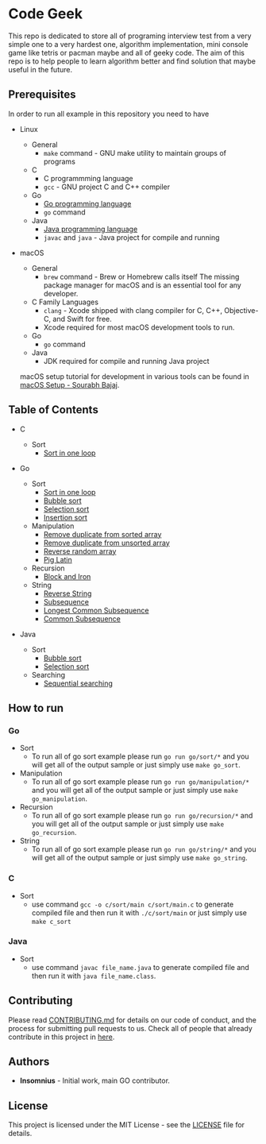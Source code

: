 # Code Geek

This repo is dedicated to store all of programing interview test from a very simple one to a very hardest one, algorithm implementation, mini console game like tetris or pacman maybe and all of geeky code. The aim of this repo is to help people to learn algorithm better and find solution that maybe useful in the future.

## Prerequisites

In order to run all example in this repository you need to have

- Linux
  - General
    - `make` command - GNU make utility to maintain groups of programs
  - C
    - C programmming language
    - `gcc` - GNU project C and C++ compiler
  - Go
    - [Go programming language](https://golang.org/doc/install)
    - `go` command
  - Java
    - [Java programming language](https://www.java.com/en/download/help/download_options.xml)
    - `javac` and `java` - Java project for compile and running

- macOS
  - General
    - `brew` command - Brew or Homebrew calls itself The missing package manager for macOS and is an essential tool for any developer.
  - C Family Languages
    - `clang` - Xcode shipped with clang compiler for C, C++, Objective-C, and Swift for free.
    - Xcode required for most macOS development tools to run.
  - Go
    - `go` command
  - Java
    - JDK required for compile and running Java project

  macOS setup tutorial for development in various tools can be found in [macOS Setup - Sourabh Bajaj](http://sourabhbajaj.com/mac-setup/).

## Table of Contents

- C
  - Sort
    - [Sort in one loop](https://github.com/insomnius/programming-test-interview/blob/master/c/sort/sort-in-one-loop.c)

- Go
  - Sort
    - [Sort in one loop](https://github.com/insomnius/programming-test-interview/blob/master/go/sort/sort-in-one-loop.go)
    - [Bubble sort](https://github.com/insomnius/programming-test-interview/blob/master/go/sort/bubble-sort.go)
    - [Selection sort](https://github.com/insomnius/programming-test-interview/blob/master/go/sort/selection-sort.go)
    - [Insertion sort](https://github.com/insomnius/programming-test-interview/blob/master/go/sort/insertion-sort.go)
  - Manipulation
    - [Remove duplicate from sorted array](https://github.com/insomnius/programming-test-interview/blob/master/go/manipulation/remove_duplicate_from_sorted_array.go)
    - [Remove duplicate from unsorted array](https://github.com/insomnius/programming-test-interview/blob/master/go/manipulation/remove_duplicate_from_unsorted_array.go)
    - [Reverse random array](https://github.com/insomnius/programming-test-interview/blob/master/go/manipulation/reverse_random_array.go)
    - [Pig Latin](https://github.com/insomnius/programming-test-interview/blob/master/go/manipulation/pig_latin.go.go)
  - Recursion
    - [Block and Iron](https://github.com/insomnius/programming-test-interview/blob/master/go/recursion/block_and_iron.go)
  - String
    - [Reverse String](https://github.com/insomnius/programming-test-interview/blob/master/go/string/reverse_string.go)
    - [Subsequence](https://github.com/insomnius/programming-test-interview/blob/master/go/string/subsequence.go)
    - [Longest Common Subsequence](https://github.com/insomnius/programming-test-interview/blob/master/go/string/longest_common_subsequence.go)
    - [Common Subsequence](https://github.com/insomnius/programming-test-interview/blob/master/go/string/common_subsequence.go)

- Java
  - Sort
    - [Bubble sort](https://github.com/insomnius/programming-test-interview/blob/master/java/sort/BubbleSort.java)
    - [Selection sort](https://github.com/insomnius/programming-test-interview/blob/master/java/sort/SelectionSort.java)
  - Searching
    - [Sequential searching](https://github.com/insomnius/programming-test-interview/blob/master/java/searching/SequentialSearching.java)

## How to run

### Go

- Sort
  - To run all of go sort example please run `go run go/sort/*` and you will get all of the output sample or just simply use `make go_sort`.
- Manipulation
  - To run all of go sort example please run `go run go/manipulation/*` and you will get all of the output sample or just simply use `make go_manipulation`.
- Recursion
  - To run all of go sort example please run `go run go/recursion/*` and you will get all of the output sample or just simply use `make go_recursion`.
- String
  - To run all of go sort example please run `go run go/string/*` and you will get all of the output sample or just simply use `make go_string`.

### C

- Sort
  - use command `gcc -o c/sort/main c/sort/main.c` to generate compiled file and then run it with `./c/sort/main` or just simply use `make c_sort`

### Java
- Sort
  - use command `javac file_name.java` to generate compiled file and then run it with `java file_name.class`.

## Contributing

Please read [CONTRIBUTING.md](https://github.com/insomnius/code-geek/blob/master/CONTRIBUTING.md) for details on our code of conduct, and the process for submitting pull requests to us. Check all of people that already contribute in this project in [here](https://github.com/insomnius/code-geek/blob/master/CONTRIBUTOR).

## Authors

- **Insomnius** - Initial work, main GO contributor.

## License

This project is licensed under the MIT License - see the [LICENSE](https://github.com/insomnius/code-geek/blob/master/LICENSE) file for details.
